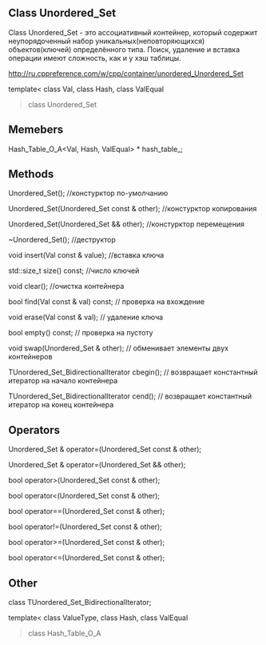 ## Class  Unordered_Set

Class Unordered_Set - это ассоциативный контейнер, который содержит неупорядоченный набор уникальных(неповторяющихся) объектов(ключей) определённого типа. Поиск, удаление и вставка операции имеют сложность, как и у хэш таблицы.

http://ru.cppreference.com/w/cpp/container/unordered_Unordered_Set

template<
	class Val,
	class Hash,
	class ValEqual
> class Unordered_Set

## Memebers

Hash_Table_O_A<Val, Hash, ValEqual> * hash_table_;

## Methods

Unordered_Set(); //констурктор по-умолчанию

Unordered_Set(Unordered_Set const & other); //констурктор копирования

Unordered_Set(Unordered_Set && other); //констурктор перемещения

~Unordered_Set(); //деструктор

void insert(Val const & value); //вставка ключа

std::size_t size() const; //число ключей

void clear(); //очистка контейнера

bool find(Val const & val) const; // проверка на вхождение

void erase(Val const & val); // удаление ключа

bool empty() const; // проверка на пустоту

void swap(Unordered_Set & other); // обменивает элементы двух контейнеров

TUnordered_Set_BidirectionalIterator cbegin(); // возвращает константный итератор на начало контейнера

TUnordered_Set_BidirectionalIterator cend(); // возвращает константный итератор на конец контейнера

## Operators

Unordered_Set & operator=(Unordered_Set const & other);

Unordered_Set & operator=(Unordered_Set && other);

bool operator>(Unordered_Set const & other);

bool operator<(Unordered_Set const & other);

bool operator==(Unordered_Set const & other);

bool operator!=(Unordered_Set const & other);

bool operator>=(Unordered_Set const & other);

bool operator<=(Unordered_Set const & other);

## Other

class TUnordered_Set_BidirectionalIterator;

template<
	class ValueType,
	class Hash,
	class ValEqual
> class Hash_Table_O_A